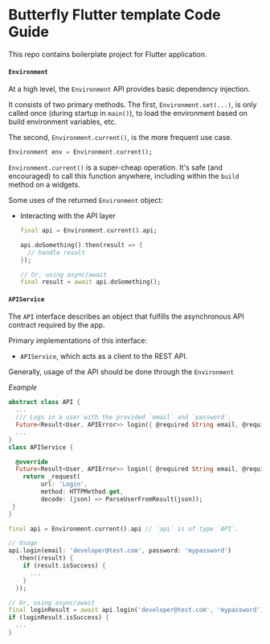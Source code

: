 # Butterfly Flutter template Code Guide

This repo contains boilerplate project for Flutter application.

#### `Environment`

At a high level, the `Environment` API provides basic dependency injection.

It consists of two primary methods. The first, `Environment.set(...)`, is only called once (during startup in `main()`), to load the environment based on build environment variables, etc.

The second, `Environment.current()`, is the more frequent use case.

```dart
Environment env = Environment.current();
```

`Environment.current()` is a super-cheap operation. It's safe (and encouraged) to call this function anywhere, including within the `build` method on a widgets.

Some uses of the returned `Environment` object:

- Interacting with the API layer

  ```dart
  final api = Environment.current().api;

  api.doSomething().then(result => {
    // handle result
  });

  // Or, using async/await
  final result = await api.doSomething();


#### `APIService`

The `API` interface describes an object that fulfills the asynchronous API contract required by the app.

Primary implementations of this interface:

- `APIService`, which acts as a client to the REST API.

Generally, usage of the API should be done through the `Environment` 

_Example_

```dart
abstract class API {
  ...
  /// Logs in a user with the provided `email` and `password`.
  Future<Result<User, APIError>> login({ @required String email, @required String password });
  ...
}
class APIService {

  @override
  Future<Result<User, APIError>> login({ @required String email, @required String password }) async {
    return _request(
         url: 'Login',
         method: HTTPMethod.get,
         decode: (json) => ParseUserFromResult(json));
 }
}

final api = Environment.current().api // `api` is of type `API`.

// Usage
api.login(email: 'developer@test.com', password: 'mypassword')
  .then((result) {
    if (result.isSuccess) {
      ...
    }
  });

// Or, using async/await
final loginResult = await api.login('developer@test.com', 'mypassword')
if (loginResult.isSuccess) {
  ...
}

```